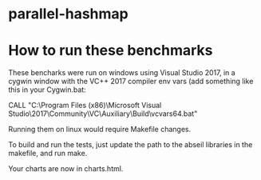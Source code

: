 # parallel-hashmap

How to run these benchmarks
===========================

These bencharks were run on windows using Visual Studio 2017, in a cygwin window with the VC++ 2017 compiler env vars (add something like this in your Cygwin.bat:

CALL "C:\Program Files (x86)\Microsoft Visual Studio\2017\Community\VC\Auxiliary\Build\vcvars64.bat"

Running them on linux would require Makefile changes.

To build and run the tests, just update the path to the abseil libraries in the makefile, and run make. 

Your charts are now in charts.html.


